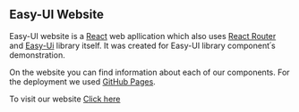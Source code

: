 ## Easy-UI Website

Easy-UI website is a [React](https://reactjs.org) web apllication which also uses [React Router](https://reactrouter.com/) and [Easy-Ui](https://github.com/aca-dec-2020/ui-lib) library itself. It was created for Easy-UI library component՛s demonstration.

On the website you can find information about each of our components. For the deployment we used [GitHub Pages](https://pages.github.com/).

To visit our website [Click here](https://nvyer.github.io/easy-ui-web/) 
